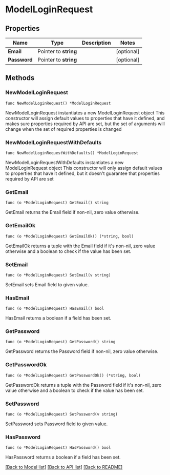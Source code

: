 # ModelLoginRequest

## Properties

Name | Type | Description | Notes
------------ | ------------- | ------------- | -------------
**Email** | Pointer to **string** |  | [optional] 
**Password** | Pointer to **string** |  | [optional] 

## Methods

### NewModelLoginRequest

`func NewModelLoginRequest() *ModelLoginRequest`

NewModelLoginRequest instantiates a new ModelLoginRequest object
This constructor will assign default values to properties that have it defined,
and makes sure properties required by API are set, but the set of arguments
will change when the set of required properties is changed

### NewModelLoginRequestWithDefaults

`func NewModelLoginRequestWithDefaults() *ModelLoginRequest`

NewModelLoginRequestWithDefaults instantiates a new ModelLoginRequest object
This constructor will only assign default values to properties that have it defined,
but it doesn't guarantee that properties required by API are set

### GetEmail

`func (o *ModelLoginRequest) GetEmail() string`

GetEmail returns the Email field if non-nil, zero value otherwise.

### GetEmailOk

`func (o *ModelLoginRequest) GetEmailOk() (*string, bool)`

GetEmailOk returns a tuple with the Email field if it's non-nil, zero value otherwise
and a boolean to check if the value has been set.

### SetEmail

`func (o *ModelLoginRequest) SetEmail(v string)`

SetEmail sets Email field to given value.

### HasEmail

`func (o *ModelLoginRequest) HasEmail() bool`

HasEmail returns a boolean if a field has been set.

### GetPassword

`func (o *ModelLoginRequest) GetPassword() string`

GetPassword returns the Password field if non-nil, zero value otherwise.

### GetPasswordOk

`func (o *ModelLoginRequest) GetPasswordOk() (*string, bool)`

GetPasswordOk returns a tuple with the Password field if it's non-nil, zero value otherwise
and a boolean to check if the value has been set.

### SetPassword

`func (o *ModelLoginRequest) SetPassword(v string)`

SetPassword sets Password field to given value.

### HasPassword

`func (o *ModelLoginRequest) HasPassword() bool`

HasPassword returns a boolean if a field has been set.


[[Back to Model list]](../README.md#documentation-for-models) [[Back to API list]](../README.md#documentation-for-api-endpoints) [[Back to README]](../README.md)


